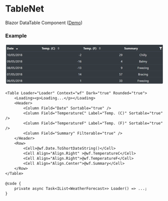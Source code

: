 # TableNet
Blazor DataTable Component ([Demo](https://pablofrommars.github.io/covid19))

### Example

![example](Demo/wwwroot/img/example.png)

```razor
<Table Loader="Loader" Context="wf" Dark="true" Rounded="true">
    <Loading><p>Loading...</p></Loading>
    <Header>
        <Column Field="Date" Sortable="true" />
        <Column Field="TemperatureC" Label="Temp. (C)" Sortable="true" />
        <Column Field="TemperatureF" Label="Temp. (F)" Sortable="true" />
        <Column Field="Summary" Filterable="true" />
    </Header>
    <Row>
        <Cell>@wf.Date.ToShortDateString()</Cell>
        <Cell Align="Align.Right" >@wf.TemperatureC</Cell>
        <Cell Align="Align.Right">@wf.TemperatureF</Cell>
        <Cell Align="Align.Center">@wf.Summary</Cell>
    </Row>
</Table>

@code {
    private async Task<IList<WeatherForecast>> Loader() => ...;
}
```
